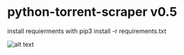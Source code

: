 # python-torrent-scraper v0.5

install requierments with pip3 install -r requirements.txt

![alt text](https://i.imgur.com/cNEOw4o.png)
